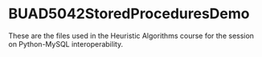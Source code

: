 # BUAD5042StoredProceduresDemo
These are the files used in the Heuristic Algorithms course for the session on Python-MySQL interoperability.
